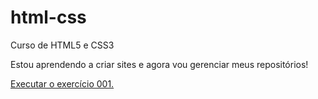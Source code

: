 # html-css
 Curso de HTML5 e CSS3

 Estou aprendendo a criar sites e agora vou gerenciar meus repositórios!

 <a href="https://98kevelin.github.io/html-css/exercicios/ex001/index.html"> Executar o exercício 001.</a>